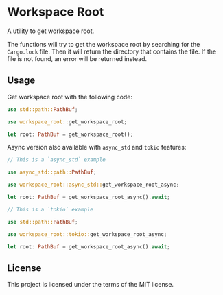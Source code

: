 # Workspace Root

A utility to get workspace root.

The functions will try to get the workspace root by searching for the `Cargo.lock` file. Then it will return the directory that contains the file. If the file is not found, an error will be returned instead.

## Usage

Get workspace root with the following code:

```rust
use std::path::PathBuf;

use workspace_root::get_workspace_root;

let root: PathBuf = get_workspace_root();
```

Async version also available with `async_std` and `tokio` features:

```rust
// This is a `async_std` example

use async_std::path::PathBuf;

use workspace_root::async_std::get_workspace_root_async;

let root: PathBuf = get_workspace_root_async().await;
```

```rust
// This is a `tokio` example

use std::path::PathBuf;

use workspace_root::tokio::get_workspace_root_async;

let root: PathBuf = get_workspace_root_async().await;
```

## License

This project is licensed under the terms of the MIT license.
